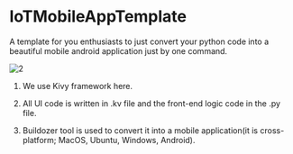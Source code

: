 # IoTMobileAppTemplate
A template for you enthusiasts to just convert your python code into a beautiful mobile android application just by one command.





![2](https://user-images.githubusercontent.com/32779253/39307660-15130ae6-4981-11e8-9af1-0c2704834c0e.gif)




1) We use Kivy framework here.

2) All UI code is written in .kv file and the front-end logic code in the .py file.

3) Buildozer tool is used to convert it into a mobile application(it is cross-platform; MacOS, Ubuntu, Windows, Android).
